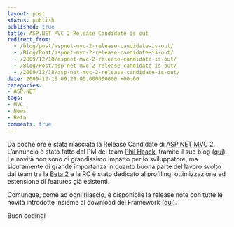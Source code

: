 ```yaml
---
layout: post
status: publish
published: true
title: ASP.NET MVC 2 Release Candidate is out
redirect_from: 
  - /blog/post/aspnet-mvc-2-release-candidate-is-out/
  - /Blog/Post/aspnet-mvc-2-release-candidate-is-out/
  - /2009/12/18/aspnet-mvc-2-release-candidate-is-out/
  - /Blog/Post/asp-net-mvc-2-release-candidate-is-out/
  - /2009/12/18/asp-net-mvc-2-release-candidate-is-out/
date: 2009-12-18 09:29:00.000000000 +00:00
categories:
- ASP.NET
tags:
- MVC
- News
- Beta
comments: true
---
```

<p>Da poche ore è stata rilasciata la Release Candidate di <a title="ASP.NET" href="http://imperugo.tostring.it/categories/archive/ASP.NET" target="_blank"></a><a title="ASP.NET MVC" href="http://imperugo.tostring.it/Categories/Archive/MVC" target="_blank">ASP.NET MVC</a> 2</a>. L’annuncio è stato fatto dal PM del team <a href="http://haacked.com/" rel="nofollow met" target="_new">Phil Haack</a>, tramite il suo blog (<a title="ASP.NET MVC 2 RC Released" href="http://haacked.com/archive/2009/12/16/aspnetmvc-2-rc.aspx" rel="nofollow" target="_blank">qui</a>).     <br />Le novità non sono di grandissimo impatto per lo sviluppatore, ma sicuramente di grande importanza in quanto buona parte del lavoro svolto dal team tra la <a title="ASP.NET MVC 2 Beta is out" href="http://imperugo.tostring.it/blog/post/aspnet-mvc-2-beta-is-out" rel="nofollow" target="_blank">Beta 2</a> e la RC è stato dedicato al profiling, ottimizzazione ed estensione di features già esistenti.</p>  <p>Comunque, come ad ogni rilascio, è disponibile la release note con tutte le novità introdotte insieme al download del Framework (<a title="Download ASP.NET MVC RC" href="http://www.microsoft.com/downloads/details.aspx?FamilyID=3b537c55-0948-4e6a-bf8c-aa1a78878da0&amp;displaylang=en" rel="nofollow" target="_blank">qui</a>).</p>  <p>Buon coding!</p>
